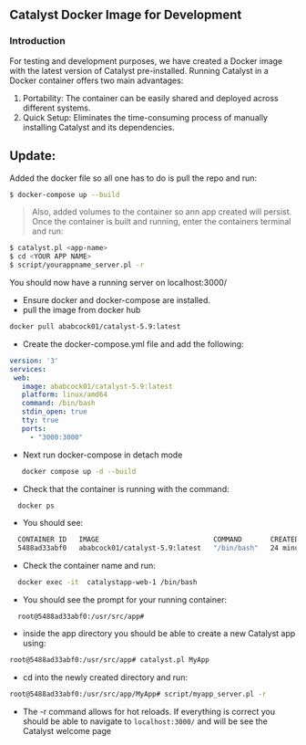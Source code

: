 ## Catalyst Docker Image for Development
### Introduction
For testing and development purposes, we have created a Docker image with the latest version of Catalyst pre-installed. Running Catalyst in a Docker container offers two main advantages:

1) Portability: The container can be easily shared and deployed across different systems.
2) Quick Setup: Eliminates the time-consuming process of manually installing Catalyst and its dependencies.

## Update:
Added the docker file so all one has to do is pull the repo and run:
```bash
$ docker-compose up --build
```
>Also, added volumes to the container so ann app created will persist. Once the container is built and running, enter the containers terminal and run:
 ```bash
 $ catalyst.pl <app-name>
 $ cd <YOUR APP NAME>
 $ script/yourappname_server.pl -r
 ```

You should now have a running server on localhost:3000/

- Ensure docker and docker-compose are installed.
- pull the image from docker hub
 ```bash
docker pull ababcock01/catalyst-5.9:latest
```
- Create the docker-compose.yml file and add the following:
 ```yml
version: '3'
services:
  web:
    image: ababcock01/catalyst-5.9:latest
    platform: linux/amd64
    command: /bin/bash
    stdin_open: true
    tty: true
    ports:
      - "3000:3000"
 ```
- Next run docker-compose in detach mode
```bash
   docker compose up -d --build
   ```
- Check that the container is running with the command: 
```bash
  docker ps
  ```
- You should see: 
```bash
  CONTAINER ID   IMAGE                            COMMAND       CREATED          STATUS          PORTS                    NAMES
  5488ad33abf0   ababcock01/catalyst-5.9:latest   "/bin/bash"   24 minutes ago   Up 24 minutes   0.0.0.0:3000->3000/tcp catalystapp-web-1
  ```
- Check the container name and run: 
``` bash
  docker exec -it  catalystapp-web-1 /bin/bash
  ```
- You should see the prompt for your running container:
```
  root@5488ad33abf0:/usr/src/app# 
  ```
- inside the app directory you should be able to create a new Catalyst app using:
```bash
root@5488ad33abf0:/usr/src/app# catalyst.pl MyApp
```

- cd into the newly created directory and run:
```bash
root@5488ad33abf0:/usr/src/app/MyApp# script/myapp_server.pl -r
  ```
- The -r command allows for hot reloads. If everything is correct you should be able to navigate to ```localhost:3000/``` and will be see the Catalyst welcome page
